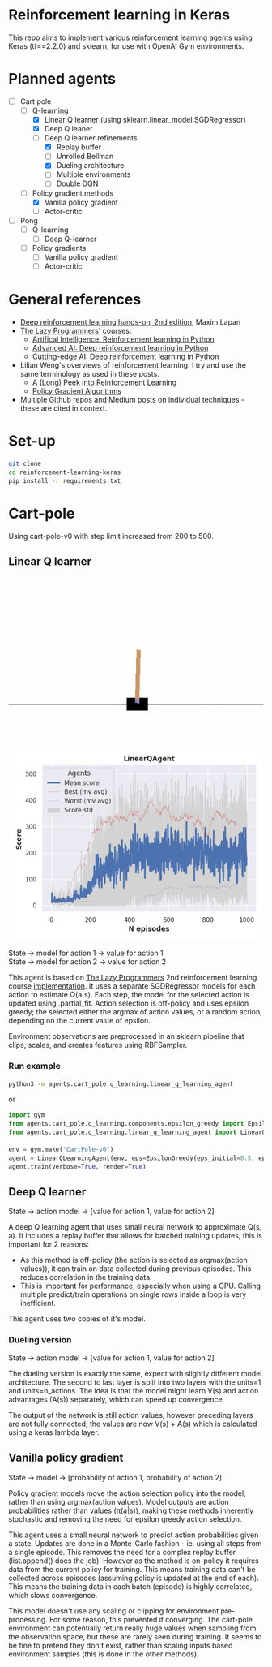 # Reinforcement learning in Keras
This repo aims to implement various reinforcement learning agents using Keras (tf==2.2.0) and sklearn, for use with OpenAI Gym environments.
  
# Planned agents
- [ ] Cart pole
    - [ ] Q-learning
        - [x] Linear Q learner (using sklearn.linear_model.SGDRegressor) 
        - [x] Deep Q leaner
        - [ ] Deep Q learner refinements
          - [x] Replay buffer
          - [ ] Unrolled Bellman
          - [x] Dueling architecture
          - [ ] Multiple environments
          - [ ] Double DQN
    - [ ] Policy gradient methods
        - [x] Vanilla policy gradient
        - [ ] Actor-critic
- [ ] Pong
   - [ ] Q-learning
        - [ ] Deep Q-learner 
   - [ ] Policy gradients
     - [ ] Vanilla policy gradient
     - [ ] Actor-critic

# General references
 - [Deep reinforcement learning hands-on, 2nd edition](https://www.amazon.co.uk/Deep-Reinforcement-Learning-Hands-optimization/dp/1838826998/), Maxim Lapan
 - [The Lazy Programmers'](https://lazyprogrammer.me/) courses: 
   - [Artifical Intelligence: Reinforcement learning in Python](https://www.udemy.com/course/artificial-intelligence-reinforcement-learning-in-python/learn/)
   - [Advanced AI: Deep reinforcement learning in Python](https://www.udemy.com/course/deep-reinforcement-learning-in-python/learn/)
   - [Cutting-edge AI: Deep reinforcement learning in Python](https://www.udemy.com/course/cutting-edge-artificial-intelligence/learn/)
 - Lilian Weng's overviews of reinforcement learning. I try and use the same terminology as used in these posts.
   - [A (Long) Peek into Reinforcement Learning](https://lilianweng.github.io/lil-log/2018/02/19/a-long-peek-into-reinforcement-learning.html)
   - [Policy Gradient Algorithms](https://lilianweng.github.io/lil-log/2018/04/08/policy-gradient-algorithms.html)
 - Multiple Github repos and Medium posts on individual techniques - these are cited in context.
   
# Set-up
````bash
git clone 
cd reinforcement-learning-keras
pip install -r requirements.txt
```` 
  
# Cart-pole
Using cart-pole-v0 with step limit increased from 200 to 500.

## Linear Q learner
![Episode play example](https://github.com/garethjns/reinforcement-learning-keras/blob/master/images/LinearQAgent.gif) ![Convergence](https://github.com/garethjns/reinforcement-learning-keras/blob/master/images/LinearQAgent.png)  

State -> model for action 1 -> value for action 1    
State -> model for action 2 -> value for action 2

This agent is based on [The Lazy Programmers](https://lazyprogrammer.me/) 2nd reinforcement learning course [implementation](https://github.com/lazyprogrammer/machine_learning_examples/tree/master/rl2/cartpole). It uses a separate SGDRegressor models for each action to estimate Q(a|s). Each step, the model for the selected action is updated using .partial_fit.  Action selection is off-policy and uses epsilon greedy; the selected either the argmax of action values, or a random action, depending on the current value of epsilon.

Environment observations are preprocessed in an sklearn pipeline that clips, scales, and creates features using RBFSampler.


### Run example
````bash
python3 -m agents.cart_pole.q_learning.linear_q_learning_agent
````
or
````python
import gym
from agents.cart_pole.q_learning.components.epsilon_greedy import EpsilonGreedy
from agents.cart_pole.q_learning.linear_q_learning_agent import LinearQLearningAgent

env = gym.make("CartPole-v0")
agent = LinearQLearningAgent(env, eps=EpsilonGreedy(eps_initial=0.5, eps_min=0.01))
agent.train(verbose=True, render=True)
````


## Deep Q learner
State -> action model -> [value for action 1, value for action 2] 

A deep Q learning agent that uses small neural network to approximate Q(s, a). It includes a replay buffer that allows for batched training updates, this is important for 2 reasons:
 - As this method is off-policy (the action is selected as argmax(action values)), it can train on data collected during previous episodes. This reduces correlation in the training data.
 - This is important for performance, especially when using a GPU. Calling multiple predict/train operations on single rows inside a loop is very inefficient. 

This agent uses two copies of it's model.

### Dueling version
State -> action model -> [value for action 1, value for action 2] 

The dueling version is exactly the same, expect with slightly different model architecture. The second to last layer is split into two layers with the units=1 and units=n_actions. The idea is that the model might learn V(s) and action advantages (A(s)) separately, which can speed up convergence.  

The output of the network is still action values, however preceding layers are not fully connected; the values are now V(s) + A(s) which is calculated using a keras lambda layer.
 
## Vanilla policy gradient
State -> model -> [probability of action 1, probability of action 2]

Policy gradient models move the action selection policy into the model, rather than using argmax(action values). Model outputs are action probabilities rather than values (π(a|s)), making these methods inherently stochastic and removing the need for epsilon greedy action selection. 

This agent uses a small neural network to predict action probabilities given a state. Updates are done in a Monte-Carlo fashion - ie. using all steps from a single episode. This removes the need for a complex replay buffer (list.append() does the job). However as the method is on-policy it requires data from the current policy for training. This means training data can't be collected across episodes (assuming policy is updated at the end of each). This means the training data in each batch (episode) is highly correlated, which slows convergence.

This model doesn't use any scaling or clipping for environment pre-processing. For some reason, this prevented it converging. The cart-pole environment can potentially return really huge values when sampling from the observation space, but these are rarely seen during training. It seems to be fine to pretend they don't exist, rather than scaling inputs based environment samples (this is done in the other methods).